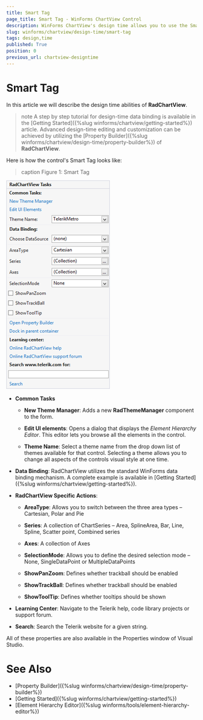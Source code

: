 ```yaml
---
title: Smart Tag
page_title: Smart Tag - WinForms ChartView Control
description: WinForms ChartView's design time allows you to use the Smart Tag to change the applied theme or navigate to the online documentation. The control supports design-time data binding and features a property builder.
slug: winforms/chartview/design-time/smart-tag
tags: design,time
published: True
position: 0
previous_url: chartview-designtime
---
```


# Smart Tag

In this article we will describe the design time abilities of __RadChartView__. 

>note A step by step tutorial for design-time data binding is available in the [Getting Started]({%slug winforms/chartview/getting-started%}) article. Advanced design-time editing and customization can be achieved by utilizing the [Property Builder]({%slug winforms/chartview/design-time/property-builder%}) of __RadChartView__.
>

Here is how the control's Smart Tag looks like:

>caption Figure 1: Smart Tag

![chartview-design-time 001](images/chartview-design-time001.png)

* __Common Tasks__

	* __New Theme Manager__: Adds a new __RadThemeManager__ component to the form.

	* __Edit UI elements__: Opens a dialog that displays the *Element Hierarchy Editor*. This editor lets you browse all the elements in the control.

	* __Theme Name__: Select a theme name from the drop down list of themes available for that control. Selecting a theme allows you to change all aspects of the controls visual style at one time.

* __Data Binding__: RadChartView utilizes the standard WinForms data binding mechanism. A complete example is available in [Getting Started]({%slug winforms/chartview/getting-started%}).

* __RadChartView Specific Actions__:
	
	* __AreaType__: Allows you to switch between the three area types – Cartesian, Polar and Pie
	
	* __Series__: A collection of ChartSeries – Area, SplineArea, Bar, Line, Spline, Scatter point, Combined series

	* __Axes__: A collection of Axes
	
	* __SelectionMode__: Allows you to define the desired selection mode – None, SingleDataPoint or MultipleDataPoints            
	
	* __ShowPanZoom__: Defines whether trackball should be enabled
	
	* __ShowTrackBall__: Defines whether trackball should be enabled

	* __ShowToolTip__: Defines whether tooltips should be shown

* __Learning Center__: Navigate to the Telerik help, code library projects or support forum.

* __Search__: Search the Telerik website for a given string.

All of these properties are also available in the Properties window of Visual Studio.

# See Also

* [Property Builder]({%slug winforms/chartview/design-time/property-builder%})
* [Getting Started]({%slug winforms/chartview/getting-started%})
* [Element Hierarchy Editor]({%slug winforms/tools/element-hierarchy-editor%})
